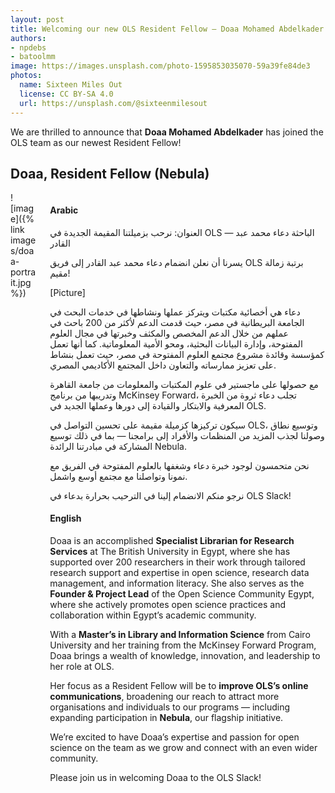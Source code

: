 ```yaml
---
layout: post
title: Welcoming our new OLS Resident Fellow — Doaa Mohamed Abdelkader
authors:
- npdebs
- batoolmm
image: https://images.unsplash.com/photo-1595853035070-59a39fe84de3
photos:
  name: Sixteen Miles Out
  license: CC BY-SA 4.0
  url: https://unsplash.com/@sixteenmilesout
---
```


We are thrilled to announce that **Doaa Mohamed Abdelkader** has joined the OLS team as our newest Resident Fellow!  

## Doaa, Resident Fellow (Nebula)
<div class="columns">
  <div class="column is-3" markdown="1">
  ![image]({% link images/doaa-portrait.jpg %})
  </div>
  <div class="column" markdown="1">

#### Arabic


العنوان: نرحب بزميلتنا المقيمة الجديدة في OLS —  الباحثة دعاء محمد عبد القادر

يسرنا أن نعلن انضمام دعاء محمد عبد القادر إلى فريق OLS برتبة زمالة مقيم!

[Picture]

دعاء هي أخصائية مكتبات ويتركز عملها ونشاطها في خدمات البحث في الجامعة البريطانية في مصر، حيث قدمت الدعم لأكثر من 200 باحث في عملهم من خلال الدعم المخصص والمكثف وخبرتها في مجال العلوم المفتوحة، وإدارة البيانات البحثية، ومحو الأمية المعلوماتية. كما أنها تعمل كمؤسسة وقائدة مشروع مجتمع العلوم المفتوحة في مصر، حيث تعمل بنشاط على تعزيز ممارساته والتعاون داخل المجتمع الأكاديمي المصري.

مع حصولها على ماجستير في علوم المكتبات والمعلومات من جامعة القاهرة وتدريبها من برنامج McKinsey Forward، تجلب دعاء ثروة من الخبرة المعرفية والابتكار والقيادة إلى دورها وعملها الجديد في OLS.

سيكون تركيزها كزميلة مقيمة على تحسين التواصل في OLS، وتوسيع نطاق وصولنا لجذب المزيد من المنظمات والأفراد إلى برامجنا — بما في ذلك توسيع المشاركة في مبادرتنا الرائدة Nebula.

نحن متحمسون لوجود خبرة دعاء وشغفها بالعلوم المفتوحة في الفريق مع نمونا وتواصلنا مع مجتمع أوسع واشمل.

نرجو منكم الانضمام إلينا في الترحيب بحرارة بدعاء في OLS Slack!



#### English
Doaa is an accomplished **Specialist Librarian for Research Services** at The British University in Egypt, where she has supported over 200 researchers in their work through tailored research support and expertise in open science, research data management, and information literacy. She also serves as the **Founder & Project Lead** of the Open Science Community Egypt, where she actively promotes open science practices and collaboration within Egypt’s academic community.  

With a **Master’s in Library and Information Science** from Cairo University and her training from the McKinsey Forward Program, Doaa brings a wealth of knowledge, innovation, and leadership to her role at OLS.  

Her focus as a Resident Fellow will be to **improve OLS’s online communications**, broadening our reach to attract more organisations and individuals to our programs — including expanding participation in **Nebula**, our flagship initiative.  

We’re excited to have Doaa’s expertise and passion for open science on the team as we grow and connect with an even wider community.  

Please join us in welcoming Doaa to the OLS Slack! 

  </div>
</div>

